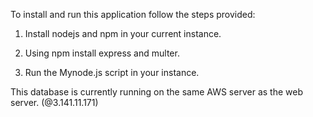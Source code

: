 To install and run this application follow the steps provided:

1.  Install nodejs and npm in your current instance.

2.  Using npm install express and multer.

3.  Run the Mynode.js script in your instance.


This database is currently running on the same AWS server as the web server. (@3.141.11.171)

